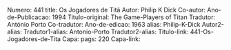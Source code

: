 Numero: 441
title: Os Jogadores de Titã
Autor: Philip K Dick
Co-autor: 
Ano-de-Publicacao: 1994
Titulo-original: The Game-Players of Titan
Tradutor: António Porto
Co-tradutor: 
Ano-de-edicao: 1963
alias: Philip-K-Dick
Autor2-alias: 
Tradutor1-alias: Antonio-Porto
Tradutor2-alias: 
Titulo-link: 441-Os-Jogadores-de-Tita
Capa: 
pags: 220
Capa-link: 